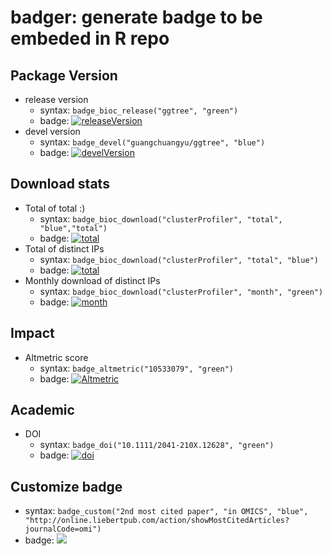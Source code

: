 <!-- README.md is generated from README.Rmd. Please edit that file -->
badger: generate badge to be embeded in R repo
==============================================

Package Version
---------------

-   release version
    -   syntax: `badge_bioc_release("ggtree", "green")`
    -   badge: [![releaseVersion](https://img.shields.io/badge/release%20version-1.6.10-green.svg?style=flat)](https://bioconductor.org/packages/ggtree)
-   devel version
    -   syntax: `badge_devel("guangchuangyu/ggtree", "blue")`
    -   badge: [![develVersion](https://img.shields.io/badge/devel%20version-1.7.9-blue.svg?style=flat)](https://github.com/guangchuangyu/ggtree)

Download stats
--------------

-   Total of total :)
    -   syntax: `badge_bioc_download("clusterProfiler", "total", "blue","total")`
    -   badge: [![total](https://img.shields.io/badge/downloads-69341/total-blue.svg?style=flat)](https://bioconductor.org/packages/stats/bioc/clusterProfiler)
-   Total of distinct IPs
    -   syntax: `badge_bioc_download("clusterProfiler", "total", "blue")`
    -   badge: [![total](https://img.shields.io/badge/downloads-34261/total-blue.svg?style=flat)](https://bioconductor.org/packages/stats/bioc/clusterProfiler)
-   Monthly download of distinct IPs
    -   syntax: `badge_bioc_download("clusterProfiler", "month", "green")`
    -   badge: [![month](https://img.shields.io/badge/downloads-1401/month-green.svg?style=flat)](https://bioconductor.org/packages/stats/bioc/clusterProfiler)

Impact
------

-   Altmetric score
    -   syntax: `badge_altmetric("10533079", "green")`
    -   badge: [![Altmetric](https://img.shields.io/badge/Altmetric-352-green.svg?style=flat)](https://www.altmetric.com/details/10533079)

Academic
--------

-   DOI
    -   syntax: `badge_doi("10.1111/2041-210X.12628", "green")`
    -   badge: [![doi](https://img.shields.io/badge/doi-10.1111/2041--210X.12628-green.svg?style=flat)](http://dx.doi.org/10.1111/2041-210X.12628)

Customize badge
---------------

-   syntax: `badge_custom("2nd most cited paper", "in OMICS", "blue",       "http://online.liebertpub.com/action/showMostCitedArticles?journalCode=omi")`
-   badge: [![](https://img.shields.io/badge/2nd%20most%20cited%20paper-in%20OMICS-blue.svg?style=flat)](http://online.liebertpub.com/action/showMostCitedArticles?journalCode=omi)

